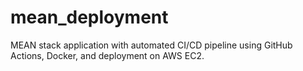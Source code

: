 # mean_deployment
MEAN stack application with automated CI/CD pipeline using GitHub Actions, Docker, and deployment on AWS EC2.
